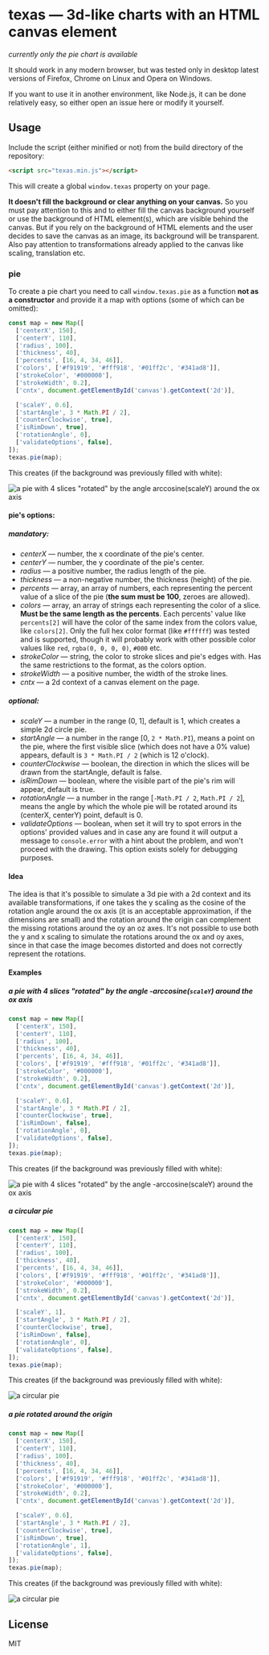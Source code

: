 # texas — 3d-like charts with an HTML canvas element

*currently only the pie chart is available*

It should work in any modern browser, but was tested only in desktop latest versions of Firefox, Chrome on Linux and Opera on Windows.

If you want to use it in another environment, like Node.js, it can be done relatively easy, so either open an issue here or modify it yourself.

## Usage

Include the script (either minified or not) from the build directory of the repository:

```html
<script src="texas.min.js"></script>
```

This will create a global `window.texas` property on your page.

**It doesn't fill the background or clear anything on your canvas.** So you must pay attention to this and to either fill the canvas background yourself or use the background of HTML element(s), which are visible behind the canvas. But if you rely on the background of HTML elements and the user decides to save the canvas as an image, its background will be transparent. Also pay attention to transformations already applied to the canvas like scaling, translation etc.

### pie

To create a pie chart you need to call `window.texas.pie` as a function **not as a constructor** and provide it a map with options (some of which can be omitted):

```javascript
const map = new Map([
  ['centerX', 150],
  ['centerY', 110],
  ['radius', 100],
  ['thickness', 40],
  ['percents', [16, 4, 34, 46]],
  ['colors', ['#f91919', '#fff918', '#01ff2c', '#341ad8']],
  ['strokeColor', '#000000'],
  ['strokeWidth', 0.2],
  ['cntx', document.getElementById('canvas').getContext('2d')],

  ['scaleY', 0.6],
  ['startAngle', 3 * Math.PI / 2],
  ['counterClockwise', true],
  ['isRimDown', true],
  ['rotationAngle', 0],
  ['validateOptions', false],
]);
texas.pie(map);
```

This creates (if the background was previously filled with white):

![a pie with 4 slices "rotated" by the angle arccosine(`scaleY`) around the ox axis](examples/scaled-4-slices-rim-down.png?raw=true "a pie with 4 slices \"rotated\" by the angle arccosine(`scaleY`) around the ox axis") 

#### pie's options:

##### mandatory:

- *centerX* — number, the x coordinate of the pie's center.
- *centerY* — number, the y coordinate of the pie's center.
- *radius* — a positive number, the radius length of the pie.
- *thickness* — a non-negative number, the thickness (height) of the pie.
- *percents* — array, an array of numbers, each representing the percent value of a slice of the pie (**the sum must be 100**, zeroes are allowed).
- *colors* — array, an array of strings each representing the color of a slice. **Must be the same length as the percents**. Each percents' value like `percents[2]` will have the color of the same index from the colors value, like `colors[2]`.
Only the full hex color format (like `#ffffff`) was tested and is supported, though it will probably work with other possible color values like `red`, `rgba(0, 0, 0, 0)`, `#000` etc.
- *strokeColor* — string, the color to stroke slices and pie's edges with. Has the same restrictions to the format, as the colors option.
- *strokeWidth* — a positive number, the width of the stroke lines.
- *cntx* — a 2d context of a canvas element on the page.

##### optional:

- *scaleY* — a number in the range (0, 1], default is 1, which creates a simple 2d circle pie.
- *startAngle* — a number in the range [0, `2 * Math.PI`), means a point on the pie, where the first visible slice (which does not have a 0% value) appears, default is `3 * Math.PI / 2` (which is 12 o'clock).
- *counterClockwise* — boolean, the direction in which the slices will be drawn from the startAngle, default is false.
- *isRimDown* — boolean, where the visible part of the pie's rim will appear, default is true.
- *rotationAngle* — a number in the range [`-Math.PI / 2`, `Math.PI / 2`], means the angle by which the whole pie will be rotated around its (centerX, centerY) point, default is 0.
- *validateOptions* — boolean, when set it will try to spot errors in the options' provided values and in case any are found it will output a message to `console.error` with a hint about the problem, and won't proceed with the drawing. This option exists solely for debugging purposes.

#### Idea

The idea is that it's possible to simulate a 3d pie with a 2d context and its available transformations, if one takes the y scaling as the cosine of the rotation angle around the ox axis (it is an acceptable approximation, if the dimensions are small) and the rotation around the origin can complement the missing rotations around the oy an oz axes. It's not possible to use both the y and x scaling to simulate the rotations around the ox and oy axes, since in that case the image becomes distorted and does not correctly represent the rotations.

#### Examples

##### a pie with 4 slices "rotated" by the angle -arccosine(`scaleY`) around the ox axis
```javascript
const map = new Map([
  ['centerX', 150],
  ['centerY', 110],
  ['radius', 100],
  ['thickness', 40],
  ['percents', [16, 4, 34, 46]],
  ['colors', ['#f91919', '#fff918', '#01ff2c', '#341ad8']],
  ['strokeColor', '#000000'],
  ['strokeWidth', 0.2],
  ['cntx', document.getElementById('canvas').getContext('2d')],

  ['scaleY', 0.6],
  ['startAngle', 3 * Math.PI / 2],
  ['counterClockwise', true],
  ['isRimDown', false],
  ['rotationAngle', 0],
  ['validateOptions', false],
]);
texas.pie(map);
```

This creates (if the background was previously filled with white):

![a pie with 4 slices "rotated" by the angle -arccosine(`scaleY`) around the ox axis](examples/scaled-4-slices-rim-up.png?raw=true "")

##### a circular pie
```javascript
const map = new Map([
  ['centerX', 150],
  ['centerY', 110],
  ['radius', 100],
  ['thickness', 40],
  ['percents', [16, 4, 34, 46]],
  ['colors', ['#f91919', '#fff918', '#01ff2c', '#341ad8']],
  ['strokeColor', '#000000'],
  ['strokeWidth', 0.2],
  ['cntx', document.getElementById('canvas').getContext('2d')],

  ['scaleY', 1],
  ['startAngle', 3 * Math.PI / 2],
  ['counterClockwise', true],
  ['isRimDown', false],
  ['rotationAngle', 0],
  ['validateOptions', false],
]);
texas.pie(map);
```

This creates (if the background was previously filled with white):

![a circular pie](examples/not-scaled-4-slices.png?raw=true "")

##### a pie rotated around the origin
```javascript
const map = new Map([
  ['centerX', 150],
  ['centerY', 110],
  ['radius', 100],
  ['thickness', 40],
  ['percents', [16, 4, 34, 46]],
  ['colors', ['#f91919', '#fff918', '#01ff2c', '#341ad8']],
  ['strokeColor', '#000000'],
  ['strokeWidth', 0.2],
  ['cntx', document.getElementById('canvas').getContext('2d')],

  ['scaleY', 0.6],
  ['startAngle', 3 * Math.PI / 2],
  ['counterClockwise', true],
  ['isRimDown', true],
  ['rotationAngle', 1],
  ['validateOptions', false],
]);
texas.pie(map);
```

This creates (if the background was previously filled with white):

![a circular pie](examples/scaled-4-slices-rotated.png?raw=true "")

## License

MIT
